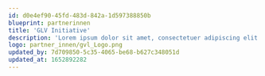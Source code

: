 ```yaml
---
id: d0e4ef90-45fd-483d-842a-1d597388850b
blueprint: partnerinnen
title: 'GLV Initiative'
description: 'Lorem ipsum dolor sit amet, consectetuer adipiscing elit. Aenean commodo ligula eget dolor. Aenean massa. Cum sociis natoque penatibus et magnis dis parturient montes, nascetur ridiculus mus.'
logo: partner_innen/gvl_Logo.png
updated_by: 7d709850-5c35-4065-be68-b627c348051d
updated_at: 1652892282
---
```

